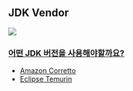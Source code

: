 ## JDK Vendor

![](https://github.com/user-attachments/assets/81ac008d-a78a-4249-9654-df586b28eb91)

### [어떤 JDK 버전을 사용해야할까요?](https://whichjdk.com/ko/)
- [Amazon Corretto](https://aws.amazon.com/ko/corretto)
- [Eclipse Temurin](https://adoptium.net/temurin/releases/)
